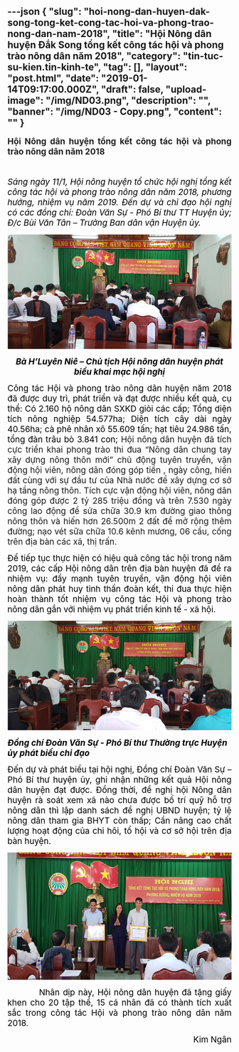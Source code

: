 ---json
{
    "slug": "hoi-nong-dan-huyen-dak-song-tong-ket-cong-tac-hoi-va-phong-trao-nong-dan-nam-2018",
    "title": "Hội Nông dân huyện Đắk Song tổng kết công tác hội và phong trào nông dân năm 2018",
    "category": "tin-tuc-su-kien.tin-kinh-te",
    "tag": [],
    "layout": "post.html",
    "date": "2019-01-14T09:17:00.000Z",
    "draft": false,
    "upload-image": "/img/ND03.png",
    "description": "",
    "banner": "/img/ND03 - Copy.png",
    "__content__": ""
}
---
<p style="text-align:justify"><strong><span style="font-size:14.0pt"><span style="color:#222222">Hội N&ocirc;ng d&acirc;n huyện tổng kết c&ocirc;ng t&aacute;c hội v&agrave; phong tr&agrave;o n&ocirc;ng d&acirc;n năm 2018</span></span></strong></p>

<p style="text-align:justify">&nbsp;</p>

<p style="text-align:justify"><em><span style="font-size:14.0pt"><span style="color:black">S&aacute;ng ng&agrave;y 11/1, Hội n&ocirc;ng huyện tổ chức hội nghị tổng kết c&ocirc;ng t&aacute;c hội v&agrave; phong tr&agrave;o n&ocirc;ng d&acirc;n năm 2018, phương hướng, nhiệm vụ năm 2019. Đến dự v&agrave; chỉ đạo hội nghị c&oacute; c&aacute;c đồng ch&iacute;: Đo&agrave;n Văn Sự - Ph&oacute; B&iacute; thư TT Huyện ủy; Đ/c B&ugrave;i Văn T&acirc;n &ndash; Trưởng Ban d&acirc;n vận Huyện ủy.</span></span></em></p>

<p style="text-align:justify"><img alt="" src="/img/ND01.png" /></p>

<p style="text-align:center"><strong><em><span style="font-size:14.0pt"><span style="color:black">B&agrave; H&rsquo;Luy&ecirc;n Ni&ecirc; &ndash; Chủ tịch Hội n&ocirc;ng d&acirc;n huyện ph&aacute;t biểu khai mạc hội nghị</span></span></em></strong></p>

<p style="text-align:justify"><span style="font-size:14.0pt"><span style="color:black">C&ocirc;ng t&aacute;c Hội v&agrave; phong tr&agrave;o n&ocirc;ng d&acirc;n huyện năm 2018 đ&atilde; được duy tr&igrave;, ph&aacute;t triển v&agrave; đạt được nhiều kết quả, cụ thể: C&oacute; 2.160 hộ n&ocirc;ng d&acirc;n SXKD giỏi c&aacute;c cấp; Tổng diện t&iacute;ch n&ocirc;ng nghiệp 54.577ha; Diện t&iacute;ch c&acirc;y d&agrave;i ng&agrave;y 40.56ha; c&agrave; ph&ecirc; nh&acirc;n x&ocirc; 55.609 tấn; hạt ti&ecirc;u 24.986 tấn, tổng đ&agrave;n tr&acirc;u b&ograve; 3.841 con;</span></span><span style="font-size:14.0pt"> Hội n&ocirc;ng d&acirc;n huyện đ&atilde; t&iacute;ch cực triển khai phong tr&agrave;o thi đua &ldquo;N&ocirc;ng d&acirc;n chung tay x&acirc;y dựng n&ocirc;ng th&ocirc;n mới&rdquo; chủ động tuy&ecirc;n truyền, vận động hội vi&ecirc;n, n&ocirc;ng d&acirc;n đ&oacute;ng g&oacute;p tiền , ng&agrave;y c&ocirc;ng, hiến đất c&ugrave;ng với sự đầu tư của Nh&agrave; nước để x&acirc;y dựng cơ sở hạ tầng n&ocirc;ng th&ocirc;n. T&iacute;ch cực vận động hội vi&ecirc;n, n&ocirc;ng d&acirc;n đ&oacute;ng g&oacute;p được 2 tỷ 285 triệu đồng v&agrave; tr&ecirc;n 7.530 ng&agrave;y c&ocirc;ng lao động để sửa chữa 30.9 km đường giao th&ocirc;ng n&ocirc;ng th&ocirc;n v&agrave; hiến hơn 26.500m 2 đất để mở rộng th&ecirc;m đường; nạo v&eacute;t sữa chữa 10.6 k&ecirc;nh mương, 06 cầu, cống tr&ecirc;n địa b&agrave;n c&aacute;c x&atilde;, thị trấn. </span></p>

<p style="text-align:justify"><span style="font-size:14.0pt"><span style="color:black">Để tiếp tục thực hiện c&oacute; hiệu quả c&ocirc;ng t&aacute;c hội trong năm 2019, c&aacute;c cấp Hội n&ocirc;ng d&acirc;n tr&ecirc;n địa b&agrave;n huyện đ&atilde; đề ra nhiệm vụ: đẩy mạnh tuy&ecirc;n truyền, vận động hội vi&ecirc;n n&ocirc;ng d&acirc;n ph&aacute;t huy tinh thần đo&agrave;n kết, thi đua thực hiện ho&agrave;n th&agrave;nh tốt nhiệm vụ c&ocirc;ng t&aacute;c Hội v&agrave; phong tr&agrave;o n&ocirc;ng d&acirc;n gắn với nhiệm vụ ph&aacute;t triển kinh tế - x&atilde; hội.</span></span></p>

<p style="text-align:justify"><img alt="" src="/img/ND02.png" /></p>

<p><strong><em><span style="font-size:14.0pt"><span style="color:black">Đồng ch&iacute; Đo&agrave;n Văn Sự - Ph&oacute; B&iacute; thư Thường trực Huyện ủy ph&aacute;t biểu chỉ đạo</span></span></em></strong></p>

<p style="text-align:justify"><span style="font-size:14.0pt"><span style="color:black">Đến dự v&agrave; ph&aacute;t biểu tại hội nghị, Đồng ch&iacute; Đo&agrave;n Văn Sự &ndash; Ph&oacute; B&iacute; thư huyện ủy, ghi nhận những kết quả Hội n&ocirc;ng d&acirc;n huyện đạt được. Đồng thời, đề nghị hội N&ocirc;ng d&acirc;n huyện r&agrave; so&aacute;t xem x&atilde; n&agrave;o chưa được bố tr&iacute; quỹ hỗ trợ n&ocirc;ng d&acirc;n th&igrave; lập danh s&aacute;ch đề nghị UBND huyện; tỷ lệ n&ocirc;ng d&acirc;n tham gia BHYT c&ograve;n thấp; Cần n&acirc;ng cao chất lượng hoạt động của chi h&ocirc;i, tổ hội v&agrave; cơ sở hội tr&ecirc;n địa b&agrave;n huyện.</span></span></p>

<p style="text-align:justify"><img alt="" src="/img/ND03.png" /></p>

<p style="text-align:justify"><span style="font-size:14.0pt"><span style="color:black">&nbsp;&nbsp;&nbsp;&nbsp;&nbsp;&nbsp;&nbsp;&nbsp;&nbsp; Nh&acirc;n dịp n&agrave;y, Hội n&ocirc;ng d&acirc;n huyện đ&atilde; tặng giấy khen cho 20 tập thể, 15 c&aacute; nh&acirc;n đ&atilde; c&oacute; th&agrave;nh t&iacute;ch xuất sắc trong c&ocirc;ng t&aacute;c Hội v&agrave; phong tr&agrave;o n&ocirc;ng d&acirc;n năm 2018.</span></span></p>

<p style="text-align:right"><span style="font-size:14.0pt"><span style="color:black">Kim Ng&acirc;n</span></span></p>

<p style="margin-left:0in; margin-right:0in; text-align:justify">&nbsp;</p>

<p style="text-align:justify">&nbsp;</p>

<p style="text-align:justify">&nbsp;</p>
